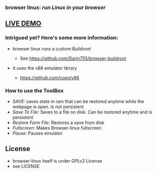 ### **browser linux:** _run Linux in your browser_

## [LIVE DEMO](https://darin755.github.io/browser-linux/)

### Intrigued yet? Here's some more information:

 - browser linux runs a custom Buildroot

   - See https://github.com/Darin755/browser-buildroot

 - It uses the v86 emulator library 

   - https://github.com/copy/v86



### How to use the ToolBox

 - *SAVE:* saves state in ram that can be restored anytime while the webpage is open. Is not persistent
 - *Save To File:* Saves to a file on disk. Can be restored anytime and is persistent
 - *Restore Form File:* Restores a save from disk
 - *Fullscreen:* Makes Browser-linux fullscreen
 - *Pause:* Pauses emulator

## License

 - browser-linux itself is under GPLv2 License
 - see LICENSE
 
